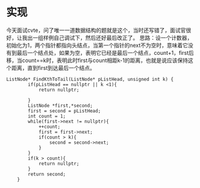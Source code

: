 # 实现
今天面试cvte，问了唯一一道数据结构的题就是这个，当时还写错了，面试官很好，让我出一组样例自己调试下，然后还好最后改正了。
思路：设一个计数器，初始化为1，两个指针都指向头结点，当第一个指针的next不为空时，意味着它没有到最后一个结点处，如果为空，表明它已经是最后一个结点，count+1，first后移，当count==k时，表明此时first与count相距k-1的距离，也就是说应该保持这个距离，直到first到达最后一个结点。
```
ListNode* FindKthToTail(ListNode* pListHead, unsigned int k) {
        if(pListHead == nullptr || k <1){
            return nullptr;
            
        }
        ListNode *first,*second;
        first = second = pListHead;
        int count = 1;
        while(first->next != nullptr){
            ++count;
            first = first->next;
            if(count > k){
                second = second->next;
            }
        }
        if(k > count){
            return nullptr;
        }
        return second;
    }
```